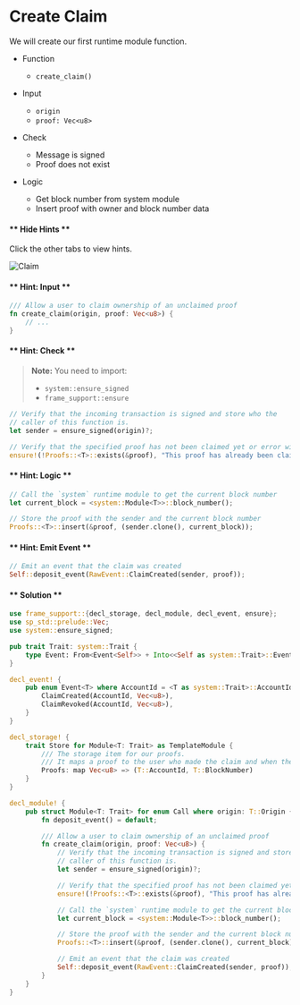 # Create Claim

We will create our first runtime module function.

* Function
	* `create_claim()`

* Input
	* `origin`
	* `proof: Vec<u8>`

* Check
	* Message is signed
	* Proof does not exist

* Logic
	* Get block number from system module
	* Insert proof with owner and block number data

<!-- slide:break-40 -->

<!-- tabs:start -->

#### ** Hide Hints **

Click the other tabs to view hints.

![Claim](./assets/claim.png ':size=300')


#### ** Hint: Input **

```rust
/// Allow a user to claim ownership of an unclaimed proof
fn create_claim(origin, proof: Vec<u8>) {
	// ...
}
```

#### ** Hint: Check **

> **Note:** You need to import:
> * `system::ensure_signed`
> * `frame_support::ensure`

```rust
// Verify that the incoming transaction is signed and store who the
// caller of this function is.
let sender = ensure_signed(origin)?;

// Verify that the specified proof has not been claimed yet or error with the message
ensure!(!Proofs::<T>::exists(&proof), "This proof has already been claimed.");
```

#### ** Hint: Logic **

```rust
// Call the `system` runtime module to get the current block number
let current_block = <system::Module<T>>::block_number();

// Store the proof with the sender and the current block number
Proofs::<T>::insert(&proof, (sender.clone(), current_block));
```

#### ** Hint: Emit Event **

```rust
// Emit an event that the claim was created
Self::deposit_event(RawEvent::ClaimCreated(sender, proof));
```

#### ** Solution **

```rust
use frame_support::{decl_storage, decl_module, decl_event, ensure};
use sp_std::prelude::Vec;
use system::ensure_signed;

pub trait Trait: system::Trait {
	type Event: From<Event<Self>> + Into<<Self as system::Trait>::Event>;
}

decl_event! {
	pub enum Event<T> where AccountId = <T as system::Trait>::AccountId {
		ClaimCreated(AccountId, Vec<u8>),
		ClaimRevoked(AccountId, Vec<u8>),
	}
}

decl_storage! {
	trait Store for Module<T: Trait> as TemplateModule {
		/// The storage item for our proofs.
        /// It maps a proof to the user who made the claim and when they made it.
		Proofs: map Vec<u8> => (T::AccountId, T::BlockNumber)
	}
}

decl_module! {
	pub struct Module<T: Trait> for enum Call where origin: T::Origin {
		fn deposit_event() = default;

		/// Allow a user to claim ownership of an unclaimed proof
		fn create_claim(origin, proof: Vec<u8>) {
			// Verify that the incoming transaction is signed and store who the
			// caller of this function is.
			let sender = ensure_signed(origin)?;

			// Verify that the specified proof has not been claimed yet or error with the message
			ensure!(!Proofs::<T>::exists(&proof), "This proof has already been claimed.");

			// Call the `system` runtime module to get the current block number
			let current_block = <system::Module<T>>::block_number();

			// Store the proof with the sender and the current block number
			Proofs::<T>::insert(&proof, (sender.clone(), current_block));

			// Emit an event that the claim was created
			Self::deposit_event(RawEvent::ClaimCreated(sender, proof));
		}
	}
}
```

<!-- tabs:end -->
